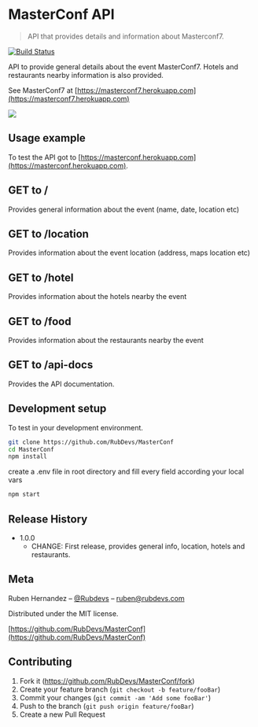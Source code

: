 # MasterConf API
> API that provides details and information about Masterconf7.

[![Build Status][travis-image]][travis-url]

API to provide general details about the event MasterConf7.
Hotels and restaurants nearby information is also provided. 

See MasterConf7 at [https://masterconf7.herokuapp.com](https://masterconf7.herokuapp.com)

![](header.png)

## Usage example

To test the API got to [https://masterconf.herokuapp.com](https://masterconf.herokuapp.com).

## GET to /

Provides general information about the event (name, date, location etc)

## GET to /location

Provides information about the event location (address, maps location etc)

## GET to /hotel

Provides information about the hotels nearby the event

## GET to /food

Provides information about the restaurants nearby the event

## GET to /api-docs

Provides the API documentation.



## Development setup

To test in your development environment.

```sh
git clone https://github.com/RubDevs/MasterConf
cd MasterConf
npm install
```
create a .env file in root directory and fill every field according your local vars

```sh
npm start
```


## Release History

* 1.0.0
    * CHANGE: First release, provides general info, location, hotels and restaurants. 

## Meta

Ruben Hernandez – [@Rubdevs](https://twitter.com/Rubdevs) – ruben@rubdevs.com

Distributed under the MIT license.

[https://github.com/RubDevs/MasterConf](https://github.com/RubDevs/MasterConf)

## Contributing

1. Fork it (<https://github.com/RubDevs/MasterConf/fork>)
2. Create your feature branch (`git checkout -b feature/fooBar`)
3. Commit your changes (`git commit -am 'Add some fooBar'`)
4. Push to the branch (`git push origin feature/fooBar`)
5. Create a new Pull Request

<!-- Markdown link & img dfn's -->
[npm-image]: https://img.shields.io/npm/v/datadog-metrics.svg?style=flat-square
[npm-url]: https://npmjs.org/package/datadog-metrics
[npm-downloads]: https://img.shields.io/npm/dm/datadog-metrics.svg?style=flat-square
[travis-image]: https://img.shields.io/travis/dbader/node-datadog-metrics/master.svg?style=flat-square
[travis-url]: https://travis-ci.org/dbader/node-datadog-metrics
[wiki]: https://github.com/yourname/yourproject/wiki
